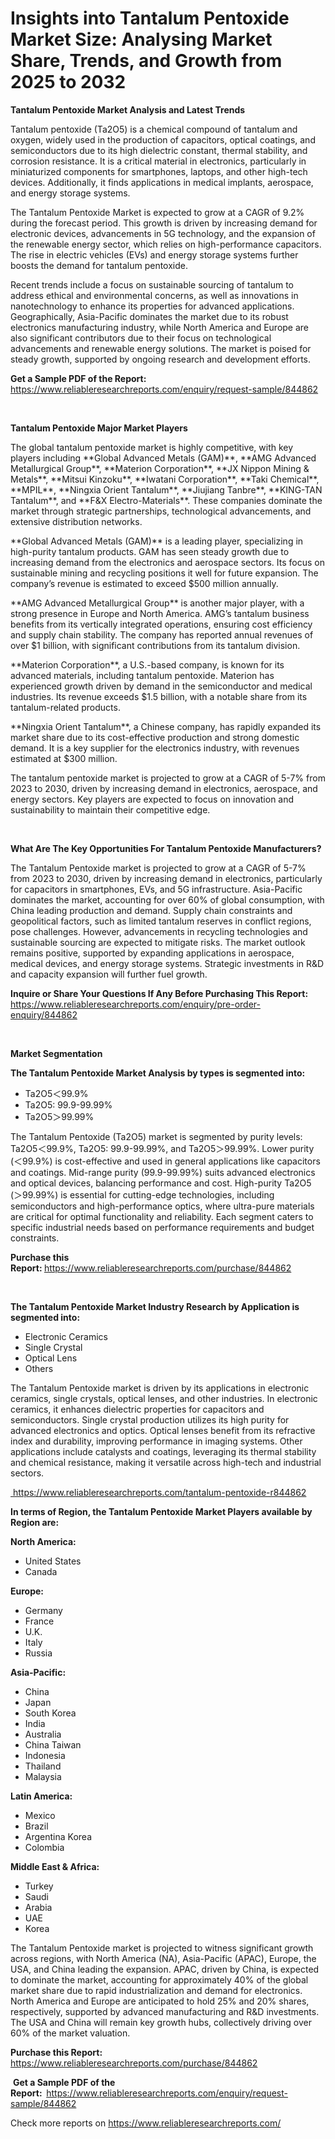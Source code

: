 <p><h1>Insights into Tantalum Pentoxide Market Size: Analysing Market Share, Trends, and Growth from 2025 to 2032</h1></p><p><strong>Tantalum Pentoxide Market Analysis and Latest Trends</strong></p>
<p><p>Tantalum pentoxide (Ta2O5) is a chemical compound of tantalum and oxygen, widely used in the production of capacitors, optical coatings, and semiconductors due to its high dielectric constant, thermal stability, and corrosion resistance. It is a critical material in electronics, particularly in miniaturized components for smartphones, laptops, and other high-tech devices. Additionally, it finds applications in medical implants, aerospace, and energy storage systems.</p><p>The Tantalum Pentoxide Market is expected to grow at a CAGR of 9.2% during the forecast period. This growth is driven by increasing demand for electronic devices, advancements in 5G technology, and the expansion of the renewable energy sector, which relies on high-performance capacitors. The rise in electric vehicles (EVs) and energy storage systems further boosts the demand for tantalum pentoxide.</p><p>Recent trends include a focus on sustainable sourcing of tantalum to address ethical and environmental concerns, as well as innovations in nanotechnology to enhance its properties for advanced applications. Geographically, Asia-Pacific dominates the market due to its robust electronics manufacturing industry, while North America and Europe are also significant contributors due to their focus on technological advancements and renewable energy solutions. The market is poised for steady growth, supported by ongoing research and development efforts.</p></p>
<p><strong>Get a Sample PDF of the Report:&nbsp;</strong> <a href="https://www.reliableresearchreports.com/enquiry/request-sample/844862?utm_campaign=2123&utm_medium=2&utm_source=Github&utm_content=ia&utm_term=26012025&utm_id=tantalum-pentoxide">https://www.reliableresearchreports.com/enquiry/request-sample/844862</a></p>
<p>&nbsp;</p>
<p><strong>Tantalum Pentoxide Major Market Players</strong></p>
<p><p>The global tantalum pentoxide market is highly competitive, with key players including **Global Advanced Metals (GAM)**, **AMG Advanced Metallurgical Group**, **Materion Corporation**, **JX Nippon Mining & Metals**, **Mitsui Kinzoku**, **Iwatani Corporation**, **Taki Chemical**, **MPIL**, **Ningxia Orient Tantalum**, **Jiujiang Tanbre**, **KING-TAN Tantalum**, and **F&X Electro-Materials**. These companies dominate the market through strategic partnerships, technological advancements, and extensive distribution networks.</p><p>**Global Advanced Metals (GAM)** is a leading player, specializing in high-purity tantalum products. GAM has seen steady growth due to increasing demand from the electronics and aerospace sectors. Its focus on sustainable mining and recycling positions it well for future expansion. The company’s revenue is estimated to exceed $500 million annually.</p><p>**AMG Advanced Metallurgical Group** is another major player, with a strong presence in Europe and North America. AMG’s tantalum business benefits from its vertically integrated operations, ensuring cost efficiency and supply chain stability. The company has reported annual revenues of over $1 billion, with significant contributions from its tantalum division.</p><p>**Materion Corporation**, a U.S.-based company, is known for its advanced materials, including tantalum pentoxide. Materion has experienced growth driven by demand in the semiconductor and medical industries. Its revenue exceeds $1.5 billion, with a notable share from its tantalum-related products.</p><p>**Ningxia Orient Tantalum**, a Chinese company, has rapidly expanded its market share due to its cost-effective production and strong domestic demand. It is a key supplier for the electronics industry, with revenues estimated at $300 million.</p><p>The tantalum pentoxide market is projected to grow at a CAGR of 5-7% from 2023 to 2030, driven by increasing demand in electronics, aerospace, and energy sectors. Key players are expected to focus on innovation and sustainability to maintain their competitive edge.</p></p>
<p>&nbsp;</p>
<p><strong>What Are The Key Opportunities For Tantalum Pentoxide Manufacturers?</strong></p>
<p><p>The Tantalum Pentoxide market is projected to grow at a CAGR of 5-7% from 2023 to 2030, driven by increasing demand in electronics, particularly for capacitors in smartphones, EVs, and 5G infrastructure. Asia-Pacific dominates the market, accounting for over 60% of global consumption, with China leading production and demand. Supply chain constraints and geopolitical factors, such as limited tantalum reserves in conflict regions, pose challenges. However, advancements in recycling technologies and sustainable sourcing are expected to mitigate risks. The market outlook remains positive, supported by expanding applications in aerospace, medical devices, and energy storage systems. Strategic investments in R&D and capacity expansion will further fuel growth.</p></p>
<p><strong>Inquire or Share Your Questions If Any Before Purchasing This Report:</strong> <a href="https://www.reliableresearchreports.com/enquiry/pre-order-enquiry/844862?utm_campaign=2123&utm_medium=2&utm_source=Github&utm_content=ia&utm_term=26012025&utm_id=tantalum-pentoxide">https://www.reliableresearchreports.com/enquiry/pre-order-enquiry/844862</a></p>
<p>&nbsp;</p>
<p><strong>Market Segmentation</strong></p>
<p><strong>The Tantalum Pentoxide Market Analysis by types is segmented into:</strong></p>
<p><ul><li>Ta2O5＜99.9%</li><li>Ta2O5: 99.9-99.99%</li><li>Ta2O5＞99.99%</li></ul></p>
<p><p>The Tantalum Pentoxide (Ta2O5) market is segmented by purity levels: Ta2O5＜99.9%, Ta2O5: 99.9-99.99%, and Ta2O5＞99.99%. Lower purity (＜99.9%) is cost-effective and used in general applications like capacitors and coatings. Mid-range purity (99.9-99.99%) suits advanced electronics and optical devices, balancing performance and cost. High-purity Ta2O5 (＞99.99%) is essential for cutting-edge technologies, including semiconductors and high-performance optics, where ultra-pure materials are critical for optimal functionality and reliability. Each segment caters to specific industrial needs based on performance requirements and budget constraints.</p></p>
<p><strong>Purchase this Report:&nbsp;</strong><a href="https://www.reliableresearchreports.com/purchase/844862?utm_campaign=2123&utm_medium=2&utm_source=Github&utm_content=ia&utm_term=26012025&utm_id=tantalum-pentoxide">https://www.reliableresearchreports.com/purchase/844862</a></p>
<p>&nbsp;</p>
<p><strong>The Tantalum Pentoxide Market Industry Research by Application is segmented into:</strong></p>
<p><ul><li>Electronic Ceramics</li><li>Single Crystal</li><li>Optical Lens</li><li>Others</li></ul></p>
<p><p>The Tantalum Pentoxide market is driven by its applications in electronic ceramics, single crystals, optical lenses, and other industries. In electronic ceramics, it enhances dielectric properties for capacitors and semiconductors. Single crystal production utilizes its high purity for advanced electronics and optics. Optical lenses benefit from its refractive index and durability, improving performance in imaging systems. Other applications include catalysts and coatings, leveraging its thermal stability and chemical resistance, making it versatile across high-tech and industrial sectors.</p></p>
<p><a href="https://www.reliableresearchreports.com/tantalum-pentoxide-r844862?utm_campaign=2123&utm_medium=2&utm_source=Github&utm_content=ia&utm_term=26012025&utm_id=tantalum-pentoxide">&nbsp;https://www.reliableresearchreports.com/tantalum-pentoxide-r844862</a></p>
<p><strong>In terms of Region, the Tantalum Pentoxide Market Players available by Region are:</strong></p>
<p>
    <p> <strong> North America: </strong>
        <ul>
            <li>United States</li>
            <li>Canada</li>
        </ul>
        </p> 
    <p> <strong> Europe: </strong>
        <ul>
            <li>Germany</li>
            <li>France</li>
            <li>U.K.</li>
            <li>Italy</li>
            <li>Russia</li>
        </ul>
        </p> 
    <p> <strong> Asia-Pacific: </strong>
        <ul>
            <li>China</li>
            <li>Japan</li>
            <li>South Korea</li>
            <li>India</li>
            <li>Australia</li>
            <li>China Taiwan</li>
            <li>Indonesia</li>
            <li>Thailand</li>
            <li>Malaysia</li>
        </ul>
        </p> 
    <p> <strong> Latin America: </strong>
        <ul>
            <li>Mexico</li>
            <li>Brazil</li>
            <li>Argentina Korea</li>
            <li>Colombia</li>
        </ul>
        </p> 
    <p> <strong> Middle East & Africa: </strong>
        <ul>
            <li>Turkey</li>
            <li>Saudi</li>
            <li>Arabia</li>
            <li>UAE</li>
            <li>Korea</li>
        </ul>
    </p>
    </p>
<p><p>The Tantalum Pentoxide market is projected to witness significant growth across regions, with North America (NA), Asia-Pacific (APAC), Europe, the USA, and China leading the expansion. APAC, driven by China, is expected to dominate the market, accounting for approximately 40% of the global market share due to rapid industrialization and demand for electronics. North America and Europe are anticipated to hold 25% and 20% shares, respectively, supported by advanced manufacturing and R&D investments. The USA and China will remain key growth hubs, collectively driving over 60% of the market valuation.</p></p>
<p><strong>Purchase this Report: </strong><a href="https://www.reliableresearchreports.com/purchase/844862?utm_campaign=2123&utm_medium=2&utm_source=Github&utm_content=ia&utm_term=26012025&utm_id=tantalum-pentoxide">https://www.reliableresearchreports.com/purchase/844862</a></p>
<p>&nbsp;<strong>Get a Sample PDF of the Report:&nbsp;&nbsp;</strong><a href="https://www.reliableresearchreports.com/enquiry/request-sample/844862?utm_campaign=2123&utm_medium=2&utm_source=Github&utm_content=ia&utm_term=26012025&utm_id=tantalum-pentoxide">https://www.reliableresearchreports.com/enquiry/request-sample/844862</a></p>
<p><strong></strong></p>
<p>Check more reports on <a href="https://www.reliableresearchreports.com/?utm_campaign=2123&utm_medium=2&utm_source=Github&utm_content=ia&utm_term=26012025&utm_id=tantalum-pentoxide">https://www.reliableresearchreports.com/</a></p>